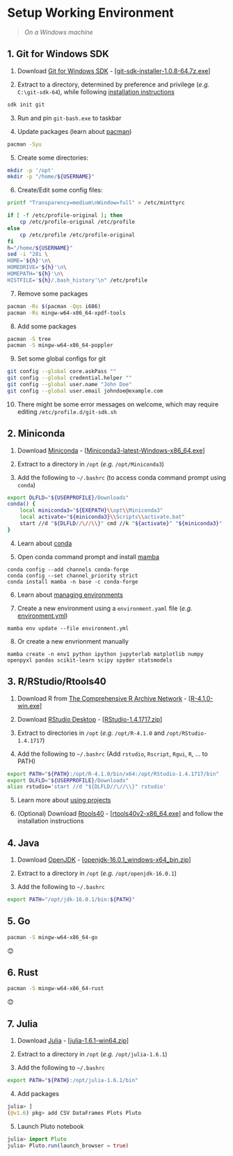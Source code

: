 # Setup Working Environment

> _On a Windows machine_

## 1. Git for Windows SDK

1. Download [Git for Windows SDK](https://github.com/git-for-windows/build-extra/releases) - [[git-sdk-installer-1.0.8-64.7z.exe](https://github.com/git-for-windows/build-extra/releases/download/git-sdk-1.0.8/git-sdk-installer-1.0.8-64.7z.exe)]

2. Extract to a directory, determined by preference and privilege (_e.g._ `C:\git-sdk-64`), while following [installation instructions](https://github.com/git-for-windows/git/wiki/Technical-overview#installing-the-sdk)

```bash
sdk init git
```

3. Run and pin `git-bash.exe` to taskbar

4. Update packages (learn about [pacman](https://archlinux.org/pacman/pacman.8.html))

```bash
pacman -Syu
```

5. Create some directories:

```bash
mkdir -p '/opt'
mkdir -p "/home/${USERNAME}"
```

6. Create/Edit some config files:

```bash
printf "Transparency=medium\nWindow=full" > /etc/minttyrc

if [ -f /etc/profile-original ]; then
	cp /etc/profile-original /etc/profile
else
	cp /etc/profile /etc/profile-original
fi
h="/home/${USERNAME}"
sed -i "28i \
HOME='${h}'\n\
HOMEDRIVE='${h}'\n\
HOMEPATH='${h}'\n\
HISTFILE='${h}/.bash_history'\n" /etc/profile
```

7. Remove some packages

```bash
pacman -Rs $(pacman -Qqs i686)
pacman -Rs mingw-w64-x86_64-xpdf-tools
```

8. Add some packages

```bash
pacman -S tree
pacman -S mingw-w64-x86_64-poppler
```

9. Set some global configs for git

```bash
git config --global core.askPass ""
git config --global credential.helper ""
git config --global user.name "John Doe"
git config --global user.email johndoe@example.com
```

10. There might be some error messages on welcome, which may require editing `/etc/profile.d/git-sdk.sh`

## 2. Miniconda

1. Download [Miniconda](https://docs.conda.io/en/latest/miniconda.html) - [[Miniconda3-latest-Windows-x86_64.exe](https://repo.anaconda.com/miniconda/Miniconda3-latest-Windows-x86_64.exe)]

2. Extract to a directory in `/opt` (_e.g._ `/opt/Miniconda3`)

3. Add the following to `~/.bashrc` (to access conda command prompt using `conda`)

```bash
export DLFLD="${USERPROFILE}/Downloads"
conda() {
    local miniconda3="${EXEPATH}\\opt\\Miniconda3"
    local activate="${miniconda3}\\Scripts\\activate.bat"
    start //d "${DLFLD//\//\\}" cmd //k "${activate}" "${miniconda3}"
}
```

4. Learn about [conda](https://conda.io/projects/conda/en/latest/user-guide/getting-started.html)

5. Open conda command prompt and install [mamba](https://github.com/mamba-org/mamba)

```
conda config --add channels conda-forge
conda config --set channel_priority strict
conda install mamba -n base -c conda-forge
```

6. Learn about [managing environments](https://docs.conda.io/projects/conda/en/latest/user-guide/tasks/manage-environments.html)

7. Create a new environment using a `environment.yaml` file (_e.g._ [environment.yml](https://raw.githubusercontent.com/mne-tools/mne-python/main/environment.yml))

```
mamba env update --file environment.yml
```

8. Or create a new envrionment manually

```
mamba create -n env1 python ipython jupyterlab matplotlib numpy openpyxl pandas scikit-learn scipy spyder statsmodels
```

## 3. R/RStudio/Rtools40

1. Download R from [The Comprehensive R Archive Network](https://cran.r-project.org/) - [[R-4.1.0-win.exe](https://cran.r-project.org/bin/windows/base/R-4.1.0-win.exe)]

2. Download [RStudio Desktop](https://rstudio.com/products/rstudio/download/) - [[RStudio-1.4.1717.zip](https://download1.rstudio.org/desktop/windows/RStudio-1.4.1717.zip)]

3. Extract to directories in `/opt` (_e.g._ `/opt/R-4.1.0` and `/opt/RStudio-1.4.1717`)

4. Add the following to `~/.bashrc` (Add `rstudio`, `Rscript`, `Rgui`, `R`, ... to PATH)

```bash
export PATH="${PATH}:/opt/R-4.1.0/bin/x64:/opt/RStudio-1.4.1717/bin"
export DLFLD="${USERPROFILE}/Downloads"
alias rstudio='start //d "${DLFLD//\//\\}" rstudio'
```

5. Learn more about [using projects](https://support.rstudio.com/hc/en-us/articles/200526207-Using-Projects)

6. (Optional) Download [Rtools40](https://cran.r-project.org/bin/windows/Rtools/) - [[rtools40v2-x86_64.exe](https://cran.r-project.org/bin/windows/Rtools/rtools40v2-x86_64.exe)] and follow the installation instructions

## 4. Java

1. Download [OpenJDK](https://jdk.java.net/16/) - [[openjdk-16.0.1_windows-x64_bin.zip](https://download.java.net/java/GA/jdk16.0.1/7147401fd7354114ac51ef3e1328291f/9/GPL/openjdk-16.0.1_windows-x64_bin.zip)]

2. Extract to a directory in `/opt` (_e.g._ `/opt/openjdk-16.0.1`)

3. Add the following to `~/.bashrc`

```bash
export PATH="/opt/jdk-16.0.1/bin:${PATH}"
```

## 5. Go

```bash
pacman -S mingw-w64-x86_64-go
```

😊

## 6. Rust

```bash
pacman -S mingw-w64-x86_64-rust
```

😊

## 7. Julia

1. Download [Julia](https://julialang.org/downloads/) - [[julia-1.6.1-win64.zip](https://julialang-s3.julialang.org/bin/winnt/x64/1.6/julia-1.6.1-win64.zip)]

2. Extract to a directory in `/opt` (_e.g._ `/opt/julia-1.6.1`)

3. Add the following to `~/.bashrc`

```bash
export PATH="${PATH}:/opt/julia-1.6.1/bin"
```

4. Add packages

```julia
julia> ]
(@v1.6) pkg> add CSV DataFrames Plots Pluto
```

5. Launch Pluto notebook

```julia
julia> import Pluto
julia> Pluto.run(launch_browser = true)
```
